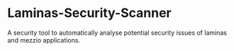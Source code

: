 # Laminas-Security-Scanner
A security tool to automatically analyse potential security issues of laminas and mezzio applications.
